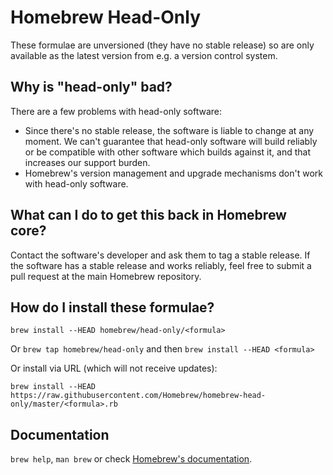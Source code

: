 # Homebrew Head-Only
These formulae are unversioned (they have no stable release) so are only available as the latest version from e.g. a version control system.

## Why is "head-only" bad?
There are a few problems with head-only software:

* Since there's no stable release, the software is liable to change at any moment. We can't guarantee that head-only software will build reliably or be compatible with other software which builds against it, and that increases our support burden.
* Homebrew's version management and upgrade mechanisms don't work with head-only software.

## What can I do to get this back in Homebrew core?
Contact the software's developer and ask them to tag a stable release. If the software has a stable release and works reliably, feel free to submit a pull request at the main Homebrew repository.

## How do I install these formulae?
`brew install --HEAD homebrew/head-only/<formula>`

Or `brew tap homebrew/head-only` and then `brew install --HEAD <formula>`

Or install via URL (which will not receive updates):

```
brew install --HEAD https://raw.githubusercontent.com/Homebrew/homebrew-head-only/master/<formula>.rb
```

## Documentation
`brew help`, `man brew` or check [Homebrew's documentation](https://github.com/Homebrew/homebrew/tree/master/share/doc/homebrew#readme).
